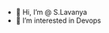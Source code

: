 - 👋 Hi, I’m @ S.Lavanya
- 👀 I’m interested in Devops


<!---
LAVANYASARAVANAN/LAVANYASARAVANAN is a ✨ special ✨ repository because its `README.md` (this file) appears on your GitHub profile.
You can click the Preview link to take a look at your changes.
--->
